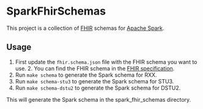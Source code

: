 # SparkFhirSchemas


This project is a collection of [FHIR](https://www.hl7.org/fhir/) schemas for [Apache Spark](https://spark.apache.org/).

## Usage
1. First update the `fhir.schema.json` file with the FHIR schema you want to use.
   2. You can find the FHIR schema in the [FHIR specification](https://hl7.org/fhir/R4B/fhir.schema.json).
3. Run `make schema` to generate the Spark schema for RXX.
4. Run `make schema-stu3` to generate the Spark schema for STU3.
5. Run `make schema-dstu2` to generate the Spark schema for DSTU2.

This will generate the Spark schema in the spark_fhir_schemas directory.